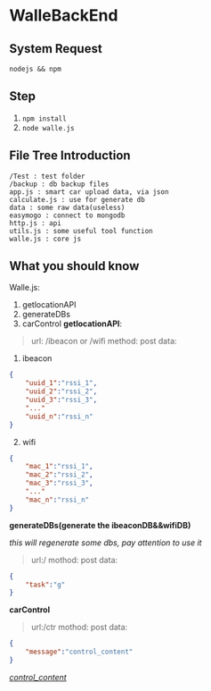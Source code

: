 # WalleBackEnd
## System Request
`nodejs && npm`
## Step
1. `npm install`
2. `node walle.js`

## File Tree Introduction
    /Test : test folder
    /backup : db backup files
    app.js : smart car upload data, via json
    calculate.js : use for generate db
    data : some raw data(useless)
    easymogo : connect to mongodb
    http.js : api
    utils.js : some useful tool function
    walle.js : core js
## What you should know
Walle.js:
1. getlocationAPI
2. generateDBs
3. carControl
**getlocationAPI**:
>url: /ibeacon or /wifi
>method: post
>data:

1. ibeacon
```json
{
    "uuid_1":"rssi_1",
    "uuid_2":"rssi_2",
    "uuid_3":"rssi_3",
    "..."
    "uuid_n":"rssi_n"
}
```
2. wifi
```json
{
    "mac_1":"rssi_1",
    "mac_2":"rssi_2",
    "mac_3":"rssi_3",
    "..."
    "mac_n":"rssi_n"
}
```
**generateDBs(generate the ibeaconDB&&wifiDB)**

*this will regenerate some dbs, pay attention to use it*
>url:/
>mothod: post
>data:

```json
{
    "task":"g"
}
```

**carControl**
>url:/ctr
>mothod: post
>data:

```json
{
    "message":"control_content"
}
```
[*control_content*](https://github.com/sytuacmdyh/Indoor-Location-Car)